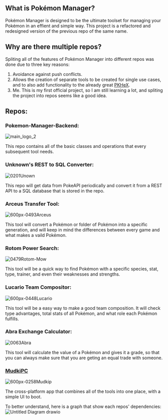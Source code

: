 What is Pokémon Manager?
-
Pokémon Manager is designed to be the ultimate toolset for managing your Pokémon in an effient and simple way. This project is a refactored and redesigned version of the previous repo of the same name.

Why are there multiple repos?
-
Spliting all of the features of Pokémon Manager into different repos was done due to three key reasons:
  1. Avoidance against push conflicts.
  2. Allows the creation of separate tools to be created for single use cases, and to also add functionality to the already great [PKHeX](https://github.com/kwsch/PKHeX).
  3. Me. This is my first official project, so I am still learning a lot, and spliting the project into repos seems like a good idea.

Repos:
-
### Pokemon-Manager-Backend:
![main_logo_2](https://github.com/Pokemon-Manager/.github/assets/86109384/849d2cb0-b1e7-41c5-88e3-878d626e4baa)

This repo contains all of the basic classes and operations that every subsequent tool needs.

### Unknown's REST to SQL Converter:
![0201Unown](https://github.com/Pokemon-Manager/.github/assets/86109384/650fc604-d7b4-428b-8bf2-6a266e59cafc)

This repo will get data from PokeAPI periodically and convert it from a REST API to a SQL database that is stored in the repo.

### Arceus Transfer Tool:
![600px-0493Arceus](https://github.com/Pokemon-Manager/.github/assets/86109384/a28e832e-7824-469f-876a-9631ce36a23f)

This tool will convert a Pokémon or folder of Pokémon into a specific generation, and will keep in mind the differences between every game and what makes a vaild Pokémon.

### Rotom Power Search:
![0479Rotom-Mow](https://github.com/Pokemon-Manager/.github/assets/86109384/005949b7-1b93-4d93-aa35-09661ecd9b8a)

This tool will be a quick way to find Pokémon with a specific species, stat, type, trainer, and even their weaknesses and strengths.

### Lucario Team Compositor:
![600px-0448Lucario](https://github.com/Pokemon-Manager/.github/assets/86109384/530d3089-4033-4d6f-a497-202ee5780226)

This tool will be a easy way to make a good team composition. It will check type advantages, total stats of all Pokémon, and what role each Pokémon fulfills.

### Abra Exchange Calculator:
![0063Abra](https://github.com/Pokemon-Manager/.github/assets/86109384/e51c14b6-1bac-4e7f-8906-92796b8b6f02)

This tool will calculate the value of a Pokémon and gives it a grade, so that you can always make sure that you are geting an equal trade with someone.

### [MudkiPC](https://github.com/Pokemon-Manager/Mudkip-Frontend)
![600px-0258Mudkip](https://github.com/Pokemon-Manager/.github/assets/86109384/a71f2536-8834-4a26-b9f3-48de820c2f18)

The cross-platform app that combines all of the tools into one place, with a simple UI to boot.

To better understand, here is a graph that show each repos' dependencies:
![Untitled Diagram drawio](https://github.com/Pokemon-Manager/.github/assets/86109384/a0178bb0-f70c-42ab-bc7e-ba52da12c2e0)

<!--
🌈 Contribution guidelines - how can the community get involved?
👩‍💻 Useful resources - where can the community find your docs? Is there anything else the community should know?
🍿 Fun facts - what does your team eat for breakfast?
🧙 Remember, you can do mighty things with the power of [Markdown](https://docs.github.com/github/writing-on-github/getting-started-with-writing-and-formatting-on-github/basic-writing-and-formatting-syntax)
-->
